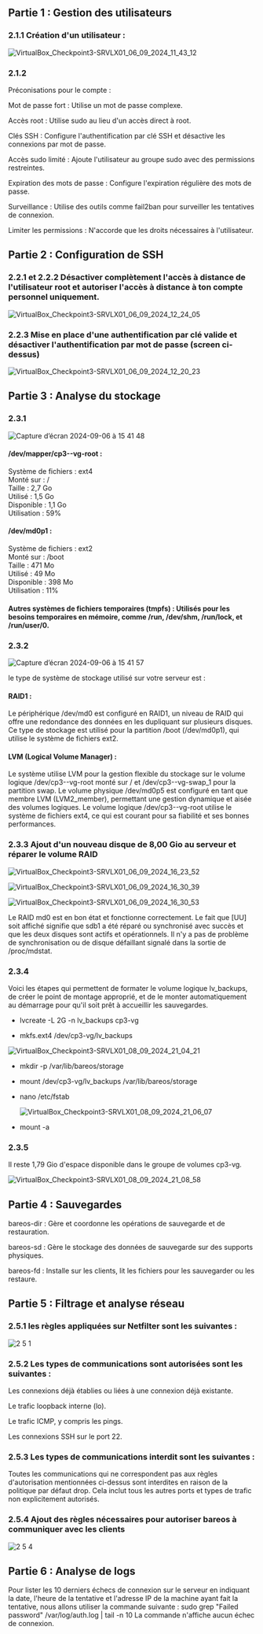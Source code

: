 ## Partie 1 : Gestion des utilisateurs

### 2.1.1 Création d'un utilisateur :

![VirtualBox_Checkpoint3-SRVLX01_06_09_2024_11_43_12](https://github.com/user-attachments/assets/90763aef-17e1-4026-8ff0-a4106bfa3500)

### 2.1.2
Préconisations pour le compte :

Mot de passe fort : Utilise un mot de passe complexe.

Accès root : Utilise sudo au lieu d'un accès direct à root.

Clés SSH : Configure l'authentification par clé SSH et désactive les connexions par mot de passe.

Accès sudo limité : Ajoute l'utilisateur au groupe sudo avec des permissions restreintes.

Expiration des mots de passe : Configure l'expiration régulière des mots de passe.

Surveillance : Utilise des outils comme fail2ban pour surveiller les tentatives de connexion.

Limiter les permissions : N'accorde que les droits nécessaires à l'utilisateur.


## Partie 2 : Configuration de SSH

### 2.2.1 et 2.2.2 Désactiver complètement l'accès à distance de l'utilisateur root et autoriser l'accès à distance à ton compte personnel uniquement.

![VirtualBox_Checkpoint3-SRVLX01_06_09_2024_12_24_05](https://github.com/user-attachments/assets/e5a57150-780e-4ef9-ac7a-5ba7fb32fd22)

### 2.2.3 Mise en place d'une authentification par clé valide et désactiver l'authentification par mot de passe (screen ci-dessus)

![VirtualBox_Checkpoint3-SRVLX01_06_09_2024_12_20_23](https://github.com/user-attachments/assets/ab13bf55-7880-48f6-b01f-261f8cb8c037)

## Partie 3 : Analyse du stockage

### 2.3.1

![Capture d’écran 2024-09-06 à 15 41 48](https://github.com/user-attachments/assets/f2566d7b-cc29-4358-b92f-cac1127312fb)

#### /dev/mapper/cp3--vg-root :

Système de fichiers : ext4  
Monté sur : /  
Taille : 2,7 Go  
Utilisé : 1,5 Go  
Disponible : 1,1 Go  
Utilisation : 59%  


#### /dev/md0p1 :

Système de fichiers : ext2  
Monté sur : /boot  
Taille : 471 Mo  
Utilisé : 49 Mo  
Disponible : 398 Mo  
Utilisation : 11%  


#### Autres systèmes de fichiers temporaires (tmpfs) : Utilisés pour les besoins temporaires en mémoire, comme /run, /dev/shm, /run/lock, et /run/user/0.

### 2.3.2

![Capture d’écran 2024-09-06 à 15 41 57](https://github.com/user-attachments/assets/a65c32e2-da86-4248-b071-8bf381a0a42d)


 le type de système de stockage utilisé sur votre serveur est :

#### RAID1 :
Le périphérique /dev/md0 est configuré en RAID1, un niveau de RAID qui offre une redondance des données en les dupliquant sur plusieurs disques. Ce type de stockage est utilisé pour la partition /boot (/dev/md0p1), qui utilise le système de fichiers ext2.

#### LVM (Logical Volume Manager) :
Le système utilise LVM pour la gestion flexible du stockage sur le volume logique /dev/cp3--vg-root monté sur / et /dev/cp3--vg-swap_1 pour la partition swap. Le volume physique /dev/md0p5 est configuré en tant que membre LVM (LVM2_member), permettant une gestion dynamique et aisée des volumes logiques.
Le volume logique /dev/cp3--vg-root utilise le système de fichiers ext4, ce qui est courant pour sa fiabilité et ses bonnes performances.

### 2.3.3 Ajout d'un nouveau disque de 8,00 Gio au serveur et réparer le volume RAID

![VirtualBox_Checkpoint3-SRVLX01_06_09_2024_16_23_52](https://github.com/user-attachments/assets/371297b5-a5d3-46c8-8a42-c3137eb44b39)

![VirtualBox_Checkpoint3-SRVLX01_06_09_2024_16_30_39](https://github.com/user-attachments/assets/b6c14c1c-69a4-4cb0-9f5e-db3666298b32)

![VirtualBox_Checkpoint3-SRVLX01_06_09_2024_16_30_53](https://github.com/user-attachments/assets/e950a18c-df45-4a5c-8a37-3df0c15415ef)

Le RAID md0 est en bon état et fonctionne correctement. Le fait que [UU] soit affiché signifie que sdb1 a été réparé ou synchronisé avec succès et que les deux disques sont actifs et opérationnels. Il n'y a pas de problème de synchronisation ou de disque défaillant signalé dans la sortie de /proc/mdstat.

### 2.3.4

Voici les étapes qui permettent de formater le volume logique lv_backups, de créer le point de montage approprié, et de le monter automatiquement au démarrage pour qu'il soit prêt à accueillir les sauvegardes.

- lvcreate -L 2G -n lv_backups cp3-vg

- mkfs.ext4 /dev/cp3-vg/lv_backups

![VirtualBox_Checkpoint3-SRVLX01_08_09_2024_21_04_21](https://github.com/user-attachments/assets/cf7f28d8-5375-4e41-9669-cfa60c03ce37)


- mkdir -p /var/lib/bareos/storage

- mount /dev/cp3-vg/lv_backups /var/lib/bareos/storage

- nano /etc/fstab

  ![VirtualBox_Checkpoint3-SRVLX01_08_09_2024_21_06_07](https://github.com/user-attachments/assets/7cb8059e-01ed-47cb-b944-6e892b07d9a5)

- mount -a

### 2.3.5

Il reste 1,79 Gio d'espace disponible dans le groupe de volumes cp3-vg.

![VirtualBox_Checkpoint3-SRVLX01_08_09_2024_21_08_58](https://github.com/user-attachments/assets/3016cd1f-aa4d-4496-b158-5f5dea9e2f60)

## Partie 4 : Sauvegardes

bareos-dir : Gère et coordonne les opérations de sauvegarde et de restauration.

bareos-sd : Gère le stockage des données de sauvegarde sur des supports physiques.

bareos-fd : Installe sur les clients, lit les fichiers pour les sauvegarder ou les restaure.


## Partie 5 : Filtrage et analyse réseau

### 2.5.1  les règles appliquées sur Netfilter sont les suivantes : 

![2 5 1](https://github.com/user-attachments/assets/c32cf710-89f0-4257-9712-f6288d2a67d4)


### 2.5.2  Les types de communications sont autorisées sont les suivantes :

Les connexions déjà établies ou liées à une connexion déjà existante.

Le trafic loopback interne (lo).

Le trafic ICMP, y compris les pings.

Les connexions SSH sur le port 22.

### 2.5.3 Les types de communications interdit sont les suivantes : 

Toutes les communications qui ne correspondent pas aux règles d'autorisation mentionnées ci-dessus sont interdites en raison de la politique par défaut drop. Cela inclut tous les autres ports et types de trafic non explicitement autorisés.

### 2.5.4 Ajout des règles nécessaires pour autoriser bareos à communiquer avec les clients

![2 5 4](https://github.com/user-attachments/assets/b8df2f8b-4e45-4959-8546-a522b66b6199)


## Partie 6 : Analyse de logs

Pour lister les 10 derniers échecs de connexion sur le serveur en indiquant la date, l'heure de la tentative et l'adresse IP de la machine ayant fait la tentative, nous allons utiliser la commande suivante : sudo grep "Failed password" /var/log/auth.log | tail -n 10 
La commande n'affiche aucun échec de connexion.
